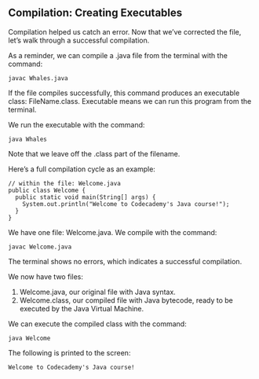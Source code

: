 ## Compilation: Creating Executables

Compilation helped us catch an error. Now that we’ve corrected the file, let’s walk through a successful compilation.

As a reminder, we can compile a .java file from the terminal with the command:

```
javac Whales.java

```

If the file compiles successfully, this command produces an executable class: FileName.class. Executable means we can run this program from the terminal.

We run the executable with the command:

```
java Whales

```

Note that we leave off the .class part of the filename.

Here’s a full compilation cycle as an example:

```
// within the file: Welcome.java
public class Welcome {
  public static void main(String[] args) {
    System.out.println("Welcome to Codecademy's Java course!");
  }
}

```

We have one file: Welcome.java. We compile with the command:

```
javac Welcome.java

```

The terminal shows no errors, which indicates a successful compilation.

We now have two files:

1. Welcome.java, our original file with Java syntax.
2. Welcome.class, our compiled file with Java bytecode, ready to be executed by the Java Virtual Machine.

We can execute the compiled class with the command:

```
java Welcome

```

The following is printed to the screen:

```
Welcome to Codecademy's Java course!

```
